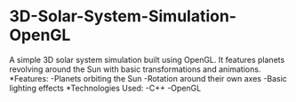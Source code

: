 # 3D-Solar-System-Simulation-OpenGL
A simple 3D solar system simulation built using OpenGL.
It features planets revolving around the Sun with basic transformations and animations.
*Features:
-Planets orbiting the Sun
-Rotation around their own axes
-Basic lighting effects
*Technologies Used:
-C++
-OpenGL

